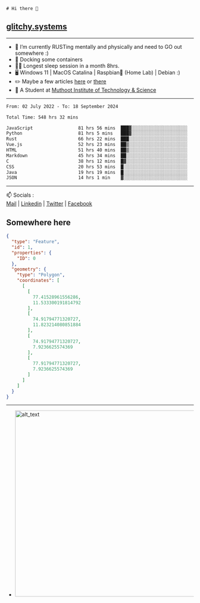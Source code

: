 ```
# Hi there 👋
```
## [glitchy.systems](https://glitchy.systems)
---

- 🌱 I’m currently RUSTing mentally and physically and need to GO out somewhere :)
- 🐋 Docking some containers
- 😶‍🌫️ Longest sleep session in a month 8hrs.
- 🖥️ Windows 11 | MacOS Catalina | Raspbian🥧 (Home Lab) | Debian :)
- ✏️ Maybe a few articles [here](https://medium.com/@advaithnarayanan8) or [there](https://medium.com/@advaithnarayanan8)
- 📑 A Student at [Muthoot Institute of Technology & Science](https://mgmits.ac.in/)



---

<!--START_SECTION:waka-->

```txt
From: 02 July 2022 - To: 18 September 2024

Total Time: 548 hrs 32 mins

JavaScript                 81 hrs 56 mins  ███▓░░░░░░░░░░░░░░░░░░░░░   14.94 %
Python                     81 hrs 5 mins   ███▓░░░░░░░░░░░░░░░░░░░░░   14.78 %
Rust                       66 hrs 22 mins  ███░░░░░░░░░░░░░░░░░░░░░░   12.10 %
Vue.js                     52 hrs 23 mins  ██▒░░░░░░░░░░░░░░░░░░░░░░   09.55 %
HTML                       51 hrs 40 mins  ██▒░░░░░░░░░░░░░░░░░░░░░░   09.42 %
Markdown                   45 hrs 34 mins  ██░░░░░░░░░░░░░░░░░░░░░░░   08.31 %
C                          38 hrs 12 mins  █▓░░░░░░░░░░░░░░░░░░░░░░░   06.96 %
CSS                        20 hrs 53 mins  █░░░░░░░░░░░░░░░░░░░░░░░░   03.81 %
Java                       19 hrs 19 mins  █░░░░░░░░░░░░░░░░░░░░░░░░   03.52 %
JSON                       14 hrs 1 min    ▓░░░░░░░░░░░░░░░░░░░░░░░░   02.56 %
```

<!--END_SECTION:waka-->

---

📫 Socials :<br>
[Mail](mailto:advaith@glitchy.systems) | [Linkedin](https://www.linkedin.com/in/advaith-narayanan-a72152214/) | [Twitter](https://twitter.com/advaithnarayan) | [Facebook](https://screenmessage.com/qinq)

## Somewhere here

```geojson
{
  "type": "Feature",
  "id": 1,
  "properties": {
    "ID": 0
  },
  "geometry": {
    "type": "Polygon",
    "coordinates": [
      [
        [
          77.41528961556286,
          11.533300191814792
        ],
        [
          74.91794771320727,
          11.823214080851884
        ],
        [
          74.91794771320727,
          7.9236625574369
        ],
        [
          77.91794771320727,
          7.9236625574369
        ]
      ]
    ]
  }
}
```


--- 
- [<img alt="alt_text" width="500px" src="https://valid.x86.fr/cache/banner/xv24bv-6.png" />](https://valid.x86.fr/xv24bv)


